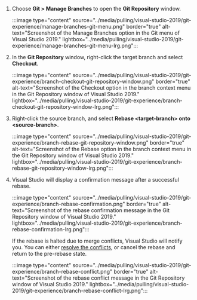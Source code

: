 
1. Choose **Git > Manage Branches** to open the **Git Repository** window.

   :::image type="content" source="../media/pulling/visual-studio-2019/git-experience/manage-branches-git-menu.png" border="true" alt-text="Screenshot of the Manage Branches option in the Git menu of Visual Studio 2019." lightbox="../media/pulling/visual-studio-2019/git-experience/manage-branches-git-menu-lrg.png":::

1. In the **Git Repository** window, right-click the target branch and select **Checkout**.

   :::image type="content" source="../media/pulling/visual-studio-2019/git-experience/branch-checkout-git-repository-window.png" border="true" alt-text="Screenshot of the Checkout option in the branch context menu in the Git Repository window of Visual Studio 2019." lightbox="../media/pulling/visual-studio-2019/git-experience/branch-checkout-git-repository-window-lrg.png":::

1. Right-click the source branch, and select **Rebase \<target-branch\> onto \<source-branch\>**.

   :::image type="content" source="../media/pulling/visual-studio-2019/git-experience/branch-rebase-git-repository-window.png" border="true" alt-text="Screenshot of the Rebase option in the branch context menu in the Git Repository window of Visual Studio 2019." lightbox="../media/pulling/visual-studio-2019/git-experience/branch-rebase-git-repository-window-lrg.png":::

1. Visual Studio will display a confirmation message after a successful rebase.

   :::image type="content" source="../media/pulling/visual-studio-2019/git-experience/branch-rebase-confirmation.png" border="true" alt-text="Screenshot of the rebase confirmation message in the Git Repository window of Visual Studio 2019." lightbox="../media/pulling/visual-studio-2019/git-experience/branch-rebase-confirmation-lrg.png":::

   If the rebase is halted due to merge conflicts, Visual Studio will notify you. You can either [resolve the conflicts](../merging.md?tabs=visual-studio), or cancel the rebase and return to the pre-rebase state.

   :::image type="content" source="../media/pulling/visual-studio-2019/git-experience/branch-rebase-conflict.png" border="true" alt-text="Screenshot of the rebase conflict message in the Git Repository window of Visual Studio 2019." lightbox="../media/pulling/visual-studio-2019/git-experience/branch-rebase-conflict-lrg.png":::
